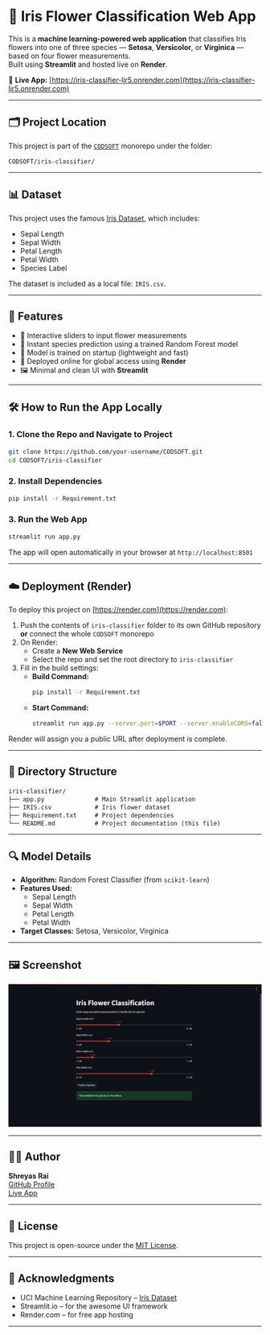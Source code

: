 # 🌸 Iris Flower Classification Web App

This is a **machine learning-powered web application** that classifies Iris flowers into one of three species — **Setosa**, **Versicolor**, or **Virginica** — based on four flower measurements.  
Built using **Streamlit** and hosted live on **Render**.

🔗 **Live App:** [https://iris-classifier-ljr5.onrender.com](https://iris-classifier-ljr5.onrender.com)

---

## 🗂️ Project Location

This project is part of the [`CODSOFT`](https://github.com/your-username/CODSOFT) monorepo under the folder:

```
CODSOFT/iris-classifier/
```

---

## 📊 Dataset

This project uses the famous [Iris Dataset](https://archive.ics.uci.edu/ml/datasets/iris), which includes:
- Sepal Length
- Sepal Width
- Petal Length
- Petal Width
- Species Label

The dataset is included as a local file: `IRIS.csv`.

---

## 🚀 Features

- 📏 Interactive sliders to input flower measurements
- 🌺 Instant species prediction using a trained Random Forest model
- 🧠 Model is trained on startup (lightweight and fast)
- 📡 Deployed online for global access using **Render**
- 🖼️ Minimal and clean UI with **Streamlit**

---

## 🛠️ How to Run the App Locally

### 1. Clone the Repo and Navigate to Project
```bash
git clone https://github.com/your-username/CODSOFT.git
cd CODSOFT/iris-classifier
```

### 2. Install Dependencies
```bash
pip install -r Requirement.txt
```

### 3. Run the Web App
```bash
streamlit run app.py
```

The app will open automatically in your browser at `http://localhost:8501`

---

## ☁️ Deployment (Render)

To deploy this project on [https://render.com](https://render.com):

1. Push the contents of `iris-classifier` folder to its own GitHub repository **or** connect the whole `CODSOFT` monorepo
2. On Render:
   - Create a **New Web Service**
   - Select the repo and set the root directory to `iris-classifier`
3. Fill in the build settings:
   - **Build Command:**
     ```bash
     pip install -r Requirement.txt
     ```
   - **Start Command:**
     ```bash
     streamlit run app.py --server.port=$PORT --server.enableCORS=false
     ```

Render will assign you a public URL after deployment is complete.

---

## 📁 Directory Structure

```
iris-classifier/
├── app.py              # Main Streamlit application
├── IRIS.csv            # Iris flower dataset
├── Requirement.txt     # Project dependencies
└── README.md           # Project documentation (this file)
```

---

## 🔍 Model Details

- **Algorithm:** Random Forest Classifier (from `scikit-learn`)
- **Features Used:**
  - Sepal Length
  - Sepal Width
  - Petal Length
  - Petal Width
- **Target Classes:** Setosa, Versicolor, Virginica

---

## 🖼️ Screenshot

![Screenshot](Screenshot.png)


---

## 👨‍💻 Author

**Shreyas Rai**  
[GitHub Profile](https://github.com/your-username)  
[Live App](https://iris-classifier-ljr5.onrender.com)

---

## 📄 License

This project is open-source under the [MIT License](https://choosealicense.com/licenses/mit/).

---

## 🙏 Acknowledgments

- UCI Machine Learning Repository – [Iris Dataset](https://archive.ics.uci.edu/ml/datasets/iris)
- Streamlit.io – for the awesome UI framework
- Render.com – for free app hosting

---